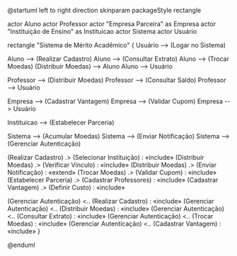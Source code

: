 @startuml
left to right direction
skinparam packageStyle rectangle

actor Aluno
actor Professor
actor "Empresa Parceira" as Empresa
actor "Instituição de Ensino" as Instituicao
actor Sistema
actor Usuário

rectangle "Sistema de Mérito Acadêmico" {
  Usuário --> (Logar no Sistema)

  Aluno --> (Realizar Cadastro)
  Aluno --> (Consultar Extrato)
  Aluno --> (Trocar Moedas)
  (Distribuir Moedas) --> Aluno
  Aluno --> Usuário
  
  Professor --> (Distribuir Moedas)
  Professor --> (Consultar Saldo)
  Professor --> Usuário
  
  Empresa --> (Cadastrar Vantagem)
  Empresa --> (Validar Cupom)
  Empresa --> Usuário
  
  Instituicao --> (Estabelecer Parceria)
  
  Sistema --> (Acumular Moedas)
  Sistema --> (Enviar Notificação)
  Sistema --> (Gerenciar Autenticação)

  (Realizar Cadastro) .> (Selecionar Instituição) : «include»
  (Distribuir Moedas) .> (Verificar Vínculo) : «include»
  (Distribuir Moedas) .> (Enviar Notificação) : «extend» 
  (Trocar Moedas) .> (Validar Cupom) : «include»
  (Estabelecer Parceria) .> (Cadastrar Professores) : «include»
  (Cadastrar Vantagem) .> (Definir Custo) : «include»
  
  (Gerenciar Autenticação) <.. (Realizar Cadastro) : «include»
  (Gerenciar Autenticação) <.. (Distribuir Moedas) : «include»
  (Gerenciar Autenticação) <.. (Consultar Extrato) : «include»
  (Gerenciar Autenticação) <.. (Trocar Moedas) : «include»
  (Gerenciar Autenticação) <.. (Cadastrar Vantagem) : «include»
}

@enduml